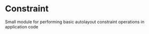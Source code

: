 # Constraint
Small module for performing basic autolayout constraint operations in application code
